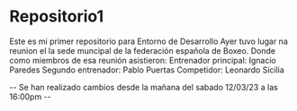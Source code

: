 # Repositorio1
Este es mi primer repositorio para Entorno de Desarrollo 
Ayer tuvo lugar na reunion el la sede muncipal de la federación española de Boxeo.
Donde como miembros de esa reunión asistieron:
Entrenador principal: Ignacio Paredes
Segundo entrenador: Pablo Puertas
Competidor: Leonardo Sicilia 

-- Se han realizado cambios desde la mañana del sabado 12/03/23 a las 16:00pm --
